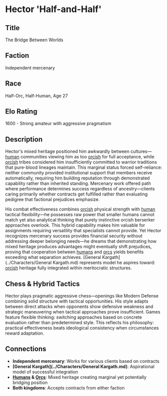 <!-- Expanded by AI: 2025-10-13 -->

# Hector 'Half-and-Half'

## Title
The Bridge Between Worlds

## Faction
Independent mercenary

## Race
Half-Orc, Half-Human, Age 27

## Elo Rating
1600 - Strong amateur with aggressive pragmatism

## Description

Hector's mixed heritage positioned him awkwardly between cultures—[human](../Races/Humans.md) communities viewing him as too [orcish](../Races/Orcs.md) for full acceptance, while [orcish](../Races/Orcs.md) tribes considered him insufficiently committed to warrior traditions that pure-blood lineages maintain. This marginal status forced self-reliance: neither community provided institutional support that members receive automatically, requiring him building reputation through demonstrated capability rather than inherited standing. Mercenary work offered path where performance determines success regardless of ancestry—clients caring primarily whether contracts get fulfilled rather than evaluating pedigree that factional prejudices emphasize.

His combat effectiveness combines [orcish](../Races/Orcs.md) physical strength with [human](../Races/Humans.md) tactical flexibility—he possesses raw power that smaller humans cannot match yet also analytical thinking that purely instinctive orcish berserker approaches overlook. This hybrid capability makes him valuable for assignments requiring versatility that specialists cannot provide. Yet Hector recognizes mercenary success provides financial security without addressing deeper belonging needs—he dreams that demonstrating how mixed heritage produces advantages might eventually shift prejudices, proving that cooperation between [humans](../Races/Humans.md) and [orcs](../Races/Orcs.md) yields benefits exceeding what separation achieves. [General Kargath](../Characters/General Kargath.md) represents model he aspires toward: [orcish](../Races/Orcs.md) heritage fully integrated within meritocratic structures.

## Chess & Hybrid Tactics

Hector plays pragmatic aggressive chess—openings like Modern Defense combining solid structure with tactical opportunities. His style adapts between direct attacks when opponents show defensive weakness and strategic maneuvering when tactical approaches prove insufficient. Games feature flexible thinking: switching approaches based on concrete evaluation rather than predetermined style. This reflects his philosophy: practical effectiveness beats ideological consistency when circumstances reward adaptation.

## Connections

- **Independent mercenary**: Works for various clients based on contracts
- **[General Kargath](../Characters/General Kargath.md)**: Aspirational model of successful integration
- **[Humans](../Races/Humans.md) & [Orcs](../Races/Orcs.md)**: Mixed heritage creating marginal yet potentially bridging position
- **Both kingdoms**: Accepts contracts from either faction
